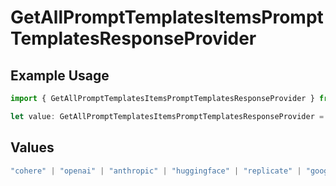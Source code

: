 # GetAllPromptTemplatesItemsPromptTemplatesResponseProvider

## Example Usage

```typescript
import { GetAllPromptTemplatesItemsPromptTemplatesResponseProvider } from "@orq-ai/node/models/operations";

let value: GetAllPromptTemplatesItemsPromptTemplatesResponseProvider = "openai";
```

## Values

```typescript
"cohere" | "openai" | "anthropic" | "huggingface" | "replicate" | "google" | "google-ai" | "azure" | "aws" | "anyscale" | "perplexity" | "groq" | "fal" | "leonardoai" | "nvidia" | "jina"
```